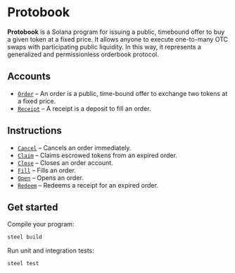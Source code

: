 # Protobook

**Protobook** is a Solana program for issuing a public, timebound offer to buy a given token at a fixed price. It allows anyone to execute one-to-many OTC swaps with participating public liquidity. In this way, it represents a generalized and permissionless orderbook protocol.

## Accounts
- [`Order`](api/src/state/order.rs) – An order is a public, time-bound offer to exchange two tokens at a fixed price.
- [`Receipt`](api/src/state/receipt.rs) – A receipt is a deposit to fill an order.

## Instructions
- [`Cancel`](program/src/cancel.rs) – Cancels an order immediately.
- [`Claim`](program/src/claim.rs) – Claims escrowed tokens from an expired order.
- [`Close`](program/src/close.rs) – Closes an order account.
- [`Fill`](program/src/fill.rs) – Fills an order.
- [`Open`](program/src/open.rs) – Opens an order.
- [`Redeem`](program/src/redeem.rs) – Redeems a receipt for an expired order.

## Get started

Compile your program:
```sh
steel build
```

Run unit and integration tests:
```sh
steel test
```

